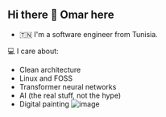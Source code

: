 ## Hi there 👋 Omar here

- 🇹🇳 I'm a software engineer from Tunisia.

💻 I care about:
- Clean architecture  
- Linux and FOSS  
- Transformer neural networks  
- AI (the real stuff, not the hype)
- Digital painting ![image](https://github.com/user-attachments/assets/a4c6e75a-c899-4b74-9f05-f03b49b669f2)

<!--
**3omarQ/3omarQ** is a ✨ _special_ ✨ repository because its `README.md` (this file) appears on your GitHub profile.

Here are some ideas to get you started:

- 🔭 I’m currently working on ...
- 🌱 I’m currently learning ...
- 👯 I’m looking to collaborate on ...
- 🤔 I’m looking for help with ...
- 💬 Ask me about ...
- 📫 How to reach me: ...
- 😄 Pronouns: ...
- ⚡ Fun fact: ...
-->
